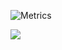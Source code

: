 <!-- github信息统计 -->
![Metrics](https://metrics.lecoq.io/HK5202?template=classic&base.indepth=false&base.hireable=false&config.timezone=Asia%2FShanghai)

<!-- 各大社交平台主页 -->
<a href="https://www.zhihu.com/people/kai-le-71-9/"><img src="https://img.shields.io/badge/zhihu-%E7%9F%A5%E4%B9%8E-blue"></a>&emsp;
